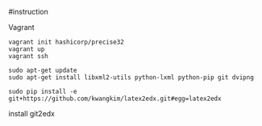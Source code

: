 #instruction

Vagrant
```
vagrant init hashicorp/precise32
vagrant up
vagrant ssh
```

```
sudo apt-get update
sudo apt-get install libxml2-utils python-lxml python-pip git dvipng
```

```
sudo pip install -e git+https://github.com/kwangkim/latex2edx.git#egg=latex2edx
```
install git2edx
